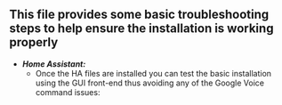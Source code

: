 ## This file provides some basic troubleshooting steps to help ensure the installation is working properly
- **_Home Assistant:_**
  - Once the HA files are installed you can test the basic installation using the GUI front-end thus avoiding any of the Google Voice command issues:

